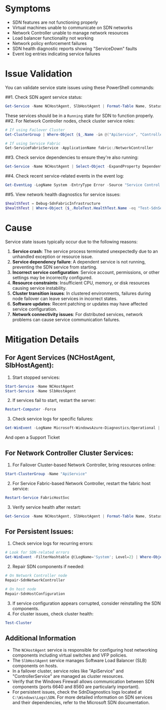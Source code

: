 # Symptoms
*   SDN features are not functioning properly
*   Virtual machines unable to communicate on SDN networks
*   Network Controller unable to manage network resources
*   Load balancer functionality not working
*   Network policy enforcement failures
*   SDN health diagnostic reports showing "ServiceDown" faults
*   Event log entries indicating service failures

# Issue Validation

You can validate service state issues using these PowerShell commands:

##1. Check SDN agent service status:

```Powershell
Get-Service -Name NCHostAgent, SlbHostAgent | Format-Table Name, Status, StartType
```

These services should be in a `Running` state for SDN to function properly.
##2. For Network Controller nodes, check cluster service roles:

```Powershell
# If using Failover Cluster
Get-ClusterGroup | Where-Object {$_.Name -in @("ApiService", "ControllerService", "FirewallService", "FnmService", "GatewayManager", "ServiceInsertion", "VSwitchService")} | Format-Table Name, State, OwnerNode

# If using Service Fabric
Get-ServiceFabricService -ApplicationName fabric:/NetworkController
```
##3. Check service dependencies to ensure they're also running:

```Powershell
Get-Service -Name NCHostAgent | Select-Object -ExpandProperty DependentServices | Format-Table Name, Status
```
##4. Check recent service-related events in the event log:

```Powershell
Get-EventLog -LogName System -EntryType Error -Source "Service Control Manager" -Newest 10
```
##5. View network health diagnostics for service issues:

```Powershell
$healthTest = Debug-SdnFabricInfrastructure
$healthTest | Where-Object {$_.RoleTest.HealthTest.Name -eq "Test-SdnServiceState"} | Select-Object -ExpandProperty RoleTest | Select-Object -ExpandProperty HealthTest
```

# Cause

Service state issues typically occur due to the following reasons:
1.  **Service crash**: The service process terminated unexpectedly due to an unhandled exception or resource issue.
2.  **Service dependency failure**: A dependent service is not running, preventing the SDN service from starting.
3.  **Incorrect service configuration**: Service account, permissions, or other settings may be incorrectly configured.
4.  **Resource constraints**: Insufficient CPU, memory, or disk resources causing service instability.
5.  **Cluster transition issues**: In clustered environments, failures during node failover can leave services in incorrect states.
6.  **Software updates**: Recent patching or updates may have affected service configuration.
7.  **Network connectivity issues**: For distributed services, network problems can cause service communication failures.

# Mitigation Details

## For Agent Services (NCHostAgent, SlbHostAgent):
1. Start stopped services:
```Powershell
Start-Service -Name NCHostAgent
Start-Service -Name SlbHostAgent
```
2. If services fail to start, restart the server:
```Powershell
Restart-Computer -Force
```
3. Check service logs for specific failures:
```Powershell
Get-WinEvent -LogName Microsoft-WindowsAzure-Diagnostics/Operational | Where-Object {$_.Message -like "*NCHostAgent*"} | Select-Object TimeCreated, Message -First 10
```
And open a Support Ticket

## For Network Controller Cluster Services:
1. For Failover Cluster-based Network Controller, bring resources online:
```Powershell
Start-ClusterGroup -Name "ApiService"
```
2. For Service Fabric-based Network Controller, restart the fabric host service:
```Powershell
Restart-Service FabricHostSvc
```
3. Verify service health after restart:
```Powershell
Get-Service -Name NCHostAgent, SlbHostAgent | Format-Table Name, Status
```
## For Persistent Issues:
1. Check service logs for recurring errors:
```Powershell
# Look for SDN-related errors
Get-WinEvent -FilterHashtable @{LogName='System'; Level=2} | Where-Object {$_.Message -like "*NCHostAgent*" -or $_.Message -like "*SlbHostAgent*"} | Format-List
```
2. Repair SDN components if needed:
```Powershell
# On Network Controller node
Repair-SdnNetworkController

# On host node
Repair-SdnHostConfiguration
```
3. If service configuration appears corrupted, consider reinstalling the SDN components.
4. For cluster issues, check cluster health:
```Powershell
Test-Cluster
```
## Additional Information
*   The `NCHostAgent` service is responsible for configuring host networking components including virtual switches and VFP policies.
*   The `SlbHostAgent` service manages Software Load Balancer (SLB) components on hosts.
*   In a failover cluster, service roles like "ApiService" and "ControllerService" are managed as cluster resources.
*   Verify that the Windows Firewall allows communication between SDN components (ports 6640 and 8560 are particularly important).
*   For persistent issues, check the SdnDiagnostics logs located at `C:\Windows\Logs\SDN`.
For more detailed information on SDN services and their dependencies, refer to the Microsoft SDN documentation.

